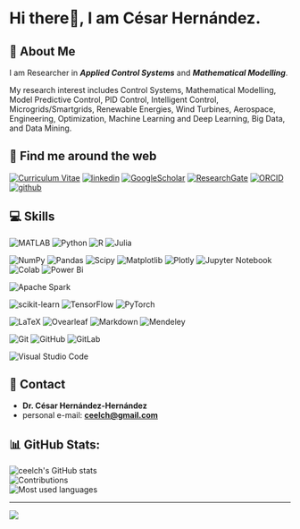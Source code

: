# Hi there👋, I am César Hernández.

## 🚀 About Me

I am Researcher in ***Applied Control Systems*** and ***Mathematical Modelling***. 

My research interest includes Control Systems, Mathematical Modelling, Model Predictive Control, PID Control, Intelligent Control, Microgrids/Smartgrids, Renewable Energies, Wind Turbines, Aerospace, Engineering, Optimization, Machine Learning and Deep Learning, Big Data, and Data Mining.

## 🔗 Find me around the web


<!-- [![portfolio](https://img.shields.io/badge/my_portfolio-000?style=for-the-badge&logo=ko-fi&logoColor=white)](https://ceelch.github.io/CesarHernandezHernandezCV/) -->
[![Curriculum Vitae](https://img.shields.io/badge/Curriculum%20Vitae-blue?style=for-the-badge&logo=globe&logoColor=white)](https://ceelch.github.io/CesarHernandezHernandezCV/)
[![linkedin](https://img.shields.io/badge/linkedin-0A66C2?style=for-the-badge&logo=linkedin&logoColor=white)](https://www.linkedin.com/in/cesar-hernandez-hernandez/)
[![GoogleScholar](https://img.shields.io/badge/Google_Scholar-4285F4?style=for-the-badge&logo=google-scholar&logoColor=white)](https://scholar.google.es/citations?user=WdG8KaMAAAAJ&hl=es)
[![ResearchGate](https://img.shields.io/badge/Research_Gate-00CCBB.svg?&style=for-the-badge&logo=ResearchGate&logoColor=white)](https://www.researchgate.net/profile/Cesar-Hernandez-Hernandez-2)
[![ORCID](https://img.shields.io/badge/orcid-A6CE39?style=for-the-badge&logo=orcid&logoColor=white)](https://orcid.org/0000-0001-8095-9075)
[![github](https://img.shields.io/badge/GitHub-100000?style=for-the-badge&logo=github&logoColor=white)](https://github.com/ceelch)

## 💻 Skills

<!-- [![MATLAB](https://skillicons.dev/icons?i=matlab)](https://skillicons.dev) -->
![MATLAB](https://img.shields.io/badge/MATLAB-blue?style=for-the-badge&logo=codeforces&logoColor=orange)
![Python](https://img.shields.io/badge/python-3670A0?style=for-the-badge&logo=python&logoColor=ffdd54)
![R](https://img.shields.io/badge/r-%23276DC3.svg?style=for-the-badge&logo=r&logoColor=white)
![Julia](https://img.shields.io/badge/-Julia-9558B2?style=for-the-badge&logo=julia&logoColor=white) 

![NumPy](https://img.shields.io/badge/numpy-%23013243.svg?style=for-the-badge&logo=numpy&logoColor=white) 
![Pandas](https://img.shields.io/badge/pandas-%23150458.svg?style=for-the-badge&logo=pandas&logoColor=white) 
![Scipy](https://img.shields.io/badge/SciPy-%230C55A5.svg?style=for-the-badge&logo=scipy&logoColor=%white)
![Matplotlib](https://img.shields.io/badge/Matplotlib-%23ffffff.svg?style=for-the-badge&logo=Matplotlib&logoColor=black) 
![Plotly](https://img.shields.io/badge/Plotly-%233F4F75.svg?style=for-the-badge&logo=plotly&logoColor=white) 
![Jupyter Notebook](https://img.shields.io/badge/jupyter-%23FA0F00.svg?style=for-the-badge&logo=jupyter&logoColor=white)
![Colab](https://img.shields.io/badge/Colab-F9AB00?style=for-the-badge&logo=googlecolab&color=525252)
![Power Bi](https://img.shields.io/badge/power_bi-F2C811?style=for-the-badge&logo=powerbi&logoColor=black)

![Apache Spark](https://img.shields.io/badge/Apache_Spark-FFFFFF?style=for-the-badge&logo=apachespark&logoColor=#E35A16) 

![scikit-learn](https://img.shields.io/badge/scikit--learn-%23F7931E.svg?style=for-the-badge&logo=scikit-learn&logoColor=white) 
![TensorFlow](https://img.shields.io/badge/TensorFlow-%23FF6F00.svg?style=for-the-badge&logo=TensorFlow&logoColor=white) 
![PyTorch](https://img.shields.io/badge/PyTorch-%23EE4C2C.svg?style=for-the-badge&logo=PyTorch&logoColor=white) 

![LaTeX](https://img.shields.io/badge/latex-%23008080.svg?style=for-the-badge&logo=latex&logoColor=white) 
![Ovearleaf](https://img.shields.io/badge/Overleaf-47A141?style=for-the-badge&logo=Overleaf&logoColor=white)
![Markdown](https://img.shields.io/badge/markdown-%23000000.svg?style=for-the-badge&logo=markdown&logoColor=white) 
![Mendeley](https://img.shields.io/badge/Mendeley-9D1620?style=for-the-badge&logo=Mendeley&logoColor=white) 


![Git](https://img.shields.io/badge/git-%23F05033.svg?style=for-the-badge&logo=git&logoColor=white) 
![GitHub](https://img.shields.io/badge/github-%23121011.svg?style=for-the-badge&logo=github&logoColor=white) 
![GitLab](https://img.shields.io/badge/gitlab-%23181717.svg?style=for-the-badge&logo=gitlab&logoColor=white)

![Visual Studio Code](https://img.shields.io/badge/Visual%20Studio%20Code-0078d7.svg?style=for-the-badge&logo=visual-studio-code&logoColor=white)

## 📱 Contact 

- **Dr. César Hernández-Hernández**
- personal e-mail: **ceelch@gmail.com**

## 📊 GitHub Stats:

![ceelch's GitHub stats](https://github-readme-stats.vercel.app/api?username=ceelch&theme=radical&hide_border=false&include_all_commits=false&count_private=false)<br/>
![Contributions](https://github-readme-streak-stats.herokuapp.com/?user=ceelch&theme=radical&hide_border=false)<br/>
![Most used languages](https://github-readme-stats.vercel.app/api/top-langs/?username=ceelch&theme=radical&hide_border=false&include_all_commits=false&count_private=false&layout=compact)

---
[![](https://visitcount.itsvg.in/api?id=ceelch&icon=0&color=1)](https://visitcount.itsvg.in)



